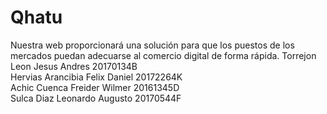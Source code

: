 # Qhatu
Nuestra web proporcionará una solución para que los puestos de los mercados puedan adecuarse al comercio digital de forma rápida. 
Torrejon Leon Jesus Andres 20170134B  
Hervias Arancibia Felix Daniel 20172264K  
Achic Cuenca Freider Wilmer 20161345D  
Sulca Diaz Leonardo Augusto 20170544F  
